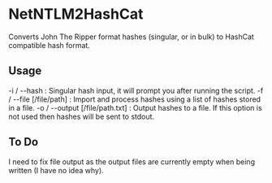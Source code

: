 # NetNTLM2HashCat
Converts John The Ripper format hashes (singular, or in bulk) to HashCat compatible hash format.

## Usage
-i / --hash                     :  Singular hash input, it will prompt you after running the script.
-f / --file [/file/path]        :  Import and process hashes using a list of hashes stored in a file.
-o / --output [/file/path.txt]  :  Output hashes to a file. If this option is not used then hashes will be sent to stdout.

## To Do
I need to fix file output as the output files are currently empty when being written (I have no idea why).

